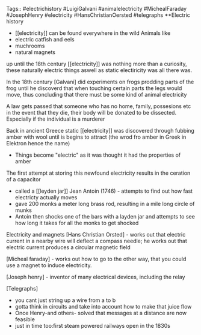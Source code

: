 Tags:: #electrichistory #LuigiGalvani #animalelectricity #MichealFaraday #JosephHenry #electricity #HansChristianOersted #telegraphs
**Electric history
- [[electricity]] can be found everywhere in the wild 
Animals like 
- electric catfish and eels
- muchrooms 
- natural magnets

up until the 18th century [[electricity]] was nothing more than a curiosity, these naturally electric things aswell as static electiricity was all there was.

In the 18th century [Galvani] did experiments on frogs prodding parts of the frog until he discoverd that when touching certain parts the legs would move, thus concluding that there must be some kind of animal electricity

A law gets passed that someone who has no home, family, possesions etc in the event that they die, their body will be donated to be dissected. Especially if the individual is a murderer

Back in ancient Greece static [[electricity]] was discovered through fubbing amber with wool until is begins to attract (the wrod fro amber in Greek in Elektron hence the name)
- Things become "electric" as it was thought it had the properties of amber

The first attempt at storing this newfound electricity results in the ceration of a capacitor
- called a [[leyden jar]]
Jean Antoin (1746) -  attempts to find out how fast electricty actually moves
- gave 200 monks a meter long brass rod, resulting in a mile long circle of munks
- Antoin then shocks one of the bars with a layden jar and attempts to see how long it takes for all the monks to get shocked

Electricity and magnets
[Hans Christian Orsted] - works out that electric current in a nearby wire will deflect a compass needle; he works out that electric current produces a circular magnetic field

[Micheal faraday] - works out how to go to the other way, that you could use a magnet to induce electricity.

[Joseph henry] - inventor of many electrical devices, including the relay

[Telegraphs]
- you cant just string up a wire from a to b
- gotta think in circuits and take into account how to make that juice flow
- Once Henry-and others- solved that messages at a distance are now feasible
- just in time too:first steam powered railways open in the 1830s